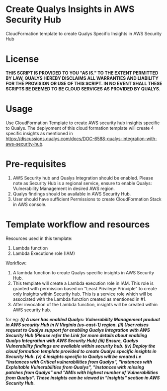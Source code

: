 # Create Qualys Insights in AWS Security Hub
CloudFormation template to create Qualys Specific Insights in AWS Security Hub

# License
**THIS SCRIPT IS PROVIDED TO YOU "AS IS." TO THE EXTENT PERMITTED BY LAW, QUALYS HEREBY DISCLAIMS ALL WARRANTIES AND LIABILITY FOR THE PROVISION OR USE OF THIS SCRIPT. IN NO EVENT SHALL THESE SCRIPTS BE DEEMED TO BE CLOUD SERVICES AS PROVIDED BY QUALYS.**

# Usage
Use CloudFormation Template to create AWS security hub insights specific to Qualys. The deplyoment of this cloud formation template will create 4 specific insights as mentioned in https://discussions.qualys.com/docs/DOC-6588-qualys-integration-with-aws-security-hub.

# Pre-requisites
1. AWS Security hub and Qualys Integration should be enabled. Please note as Security Hub is a regional service, ensure to enable Qualys: Vulnerability Management in desired AWS region.
2. Qualys findings should be available in AWS Security Hub.
3. User should have sufficient Permissions to create CloudFormation Stack in AWS console.

# Template workflow and resources
Resources used in this template:
1. Lambda function
2. Lambda Executione role (IAM)

Workflow:
1. A lambda function to create Qualys specific insights in AWS Security Hub.
2. This template will create a Lambda execution role in IAM. This role is granted with permission based on "Least Privilege Principle" to create only Insights within Security hub. This is a service role which will be associated with the Lambda function created as mentioned in #1.
3. After invocation of the Lambda function, insights will be created within AWS security hub.

for eg:  ***(i)   A user has enabled Qualys: Vulnerability Management product in AWS security Hub in N Virginia (us-east-1) region.
         (ii)  User raises request to Qualys support for enabling Qualys Integration with AWS Security Hub (Please refer the Link for
         more details about enabling Qualys Integration with AWS Security Hub)
         (iii) Ensure, Qualys Vulnerability findings are available within security hub.
         (iv)  Deploy the cloud formation template provided to create Qualys specific insights in Security Hub.
         (v)   4 insights specific to Qualys will be created i.e "Instances with Critical vulnerabilities from Qualys", "Instances with
               Exploitable Vulnerabilities from Qualys", "Instances with missing patches from Qualys" and "AMIs with highest number
               of Vulnerabilities from Qualys". These insights can be viewed in "Insights" section in AWS Security Hub.***


